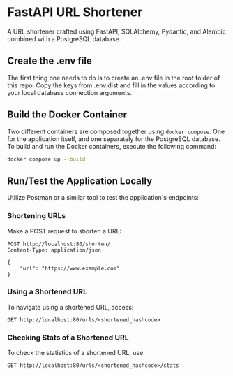 # FastAPI URL Shortener

A URL shortener crafted using FastAPI, SQLAlchemy, Pydantic, and Alembic combined with a PostgreSQL database.

## Create the .env file

The first thing one needs to do is to create an .env file in the root folder of this repo. Copy the keys from .env.dist and fill in the values according to your local database connection arguments.

## Build the Docker Container

Two different containers are composed together using `docker compose`. One for the application itself, and one separately for the PostgreSQL database. To build and run the Docker containers, execute the following command:

```bash
docker compose up --build
```

## Run/Test the Application Locally

Utilize Postman or a similar tool to test the application's endpoints:

### Shortening URLs

Make a POST request to shorten a URL:

```http
POST http://localhost:80/shorten/
Content-Type: application/json

{
    "url": "https://www.example.com"
}
```

### Using a Shortened URL

To navigate using a shortened URL, access:

```
GET http://localhost:80/urls/<shortened_hashcode>
```

### Checking Stats of a Shortened URL

To check the statistics of a shortened URL, use:

```
GET http://localhost:80/urls/<shortened_hashcode>/stats
```
